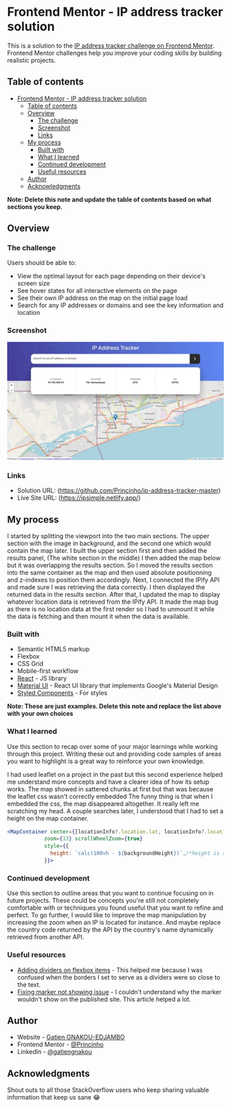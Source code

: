 # Frontend Mentor - IP address tracker solution

This is a solution to the [IP address tracker challenge on Frontend Mentor](https://www.frontendmentor.io/challenges/ip-address-tracker-I8-0yYAH0). Frontend Mentor challenges help you improve your coding skills by building realistic projects. 

## Table of contents

- [Frontend Mentor - IP address tracker solution](#frontend-mentor---ip-address-tracker-solution)
  - [Table of contents](#table-of-contents)
  - [Overview](#overview)
    - [The challenge](#the-challenge)
    - [Screenshot](#screenshot)
    - [Links](#links)
  - [My process](#my-process)
    - [Built with](#built-with)
    - [What I learned](#what-i-learned)
    - [Continued development](#continued-development)
    - [Useful resources](#useful-resources)
  - [Author](#author)
  - [Acknowledgments](#acknowledgments)

**Note: Delete this note and update the table of contents based on what sections you keep.**

## Overview

### The challenge

Users should be able to:

- View the optimal layout for each page depending on their device's screen size
- See hover states for all interactive elements on the page
- See their own IP address on the map on the initial page load
- Search for any IP addresses or domains and see the key information and location

### Screenshot

![](./src/assets/images/screenshot.jpeg)


### Links

- Solution URL: (https://github.com/Princinho/ip-address-tracker-master)
- Live Site URL: (https://ipsimple.netlify.app/)

## My process
I started by splitting the viewport into the two main sections.
The upper section with the image in background, and the second one which would contain the map later.
I built the upper section first and then added the results panel, (The white section in the middle)
I then added the map below but it was overlapping the results section. So I moved the results section into the same container as the map and then used absolute positionning and z-indexes to position them accordingly.
Next, I connected the IPify API and made sure I was retrieving the data correctly. I then displayed the returned data in the results section.
After that, I updated the map to display whatever location data is retrieved from the IPify API.
It made the map bug as there is no location data at the first render so I had to unmount it while the data is fetching and then mount it when the data is available.
### Built with

- Semantic HTML5 markup
- Flexbox
- CSS Grid
- Mobile-first workflow
- [React](https://reactjs.org/) - JS library
- [Material UI](https://nextjs.org/) - React UI library that implements Google's Material Design
- [Styled Components](https://mui.com/system/styled/) - For styles

**Note: These are just examples. Delete this note and replace the list above with your own choices**

### What I learned

Use this section to recap over some of your major learnings while working through this project. Writing these out and providing code samples of areas you want to highlight is a great way to reinforce your own knowledge.

I had used leaflet on a project in the past but this second experience helped me understand more concepts and 
have a clearer idea of how its setup works.
The map showed in sattered chunks at first but that was because the leaflet css wasn't correctly embedded
The funny thing is that when I embedded the css, the map disappeared altogether. It really left me scratching my head.
A couple searches later, I understood that I had to set a height on the map container.

```jsx
<MapContainer center={[locationInfo?.location.lat, locationInfo?.location.lng]}
            zoom={13} scrollWheelZoom={true}
            style={{
              height: `calc(100vh - ${backgroundHeight})`,/*height is required or map wont show*/
            }}>
```

### Continued development

Use this section to outline areas that you want to continue focusing on in future projects. These could be concepts you're still not completely comfortable with or techniques you found useful that you want to refine and perfect.
To go further, I would like to improve the map manipulation by increasing the zoom when an IP is located for instance. And maybe replace
the country code returned by the API by the country's name dynamically retrieved from another API.


### Useful resources

- [Adding dividers on flexbox items](https://stackoverflow.com/questions/41631136/add-dividing-line-between-flex-items-with-equal-space-distribution) - This helped me because I was confused when the borders I set to serve as a dividers were so close to the text.
- [Fixing marker not showing issue](https://stackoverflow.com/questions/60174040/marker-icon-isnt-showing-in-leaflet) - I couldn't understand why the marker wouldn't show on the published site. This article helped a lot. 


## Author

- Website - [Gatien GNAKOU-EDJAMBO](https://devgatien.netlify.app/)
- Frontend Mentor - [@Princinho](https://www.frontendmentor.io/profile/Princinho)
- LinkedIn - [@gatiengnakou](https://www.linkedin.com/in/gatien-gnakou/)

## Acknowledgments

Shout outs to all those StackOverflow users who keep sharing valuable information that keep us sane 😂

